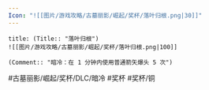 ```yaml
---
Icon: "![[图片/游戏攻略/古墓丽影/崛起/奖杯/落叶归根.png|30]]"
---
```

```ad-common-bronze-trophy
title: (Title:: "落叶归根")
![[图片/游戏攻略/古墓丽影/崛起/奖杯/落叶归根.png|100]]

(Comment:: "暗冷：在 1 分钟内使用普通箭矢爆头 5 次")
```

#古墓丽影/崛起/奖杯/DLC/暗冷 #奖杯 #奖杯/铜
